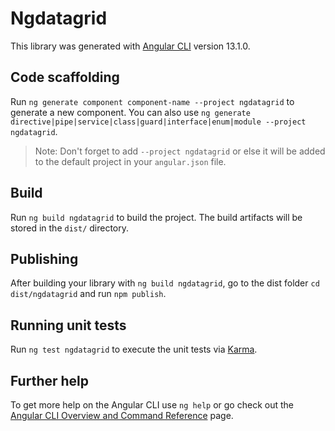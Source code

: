 # Ngdatagrid

This library was generated with [Angular CLI](https://github.com/angular/angular-cli) version 13.1.0.

## Code scaffolding

Run `ng generate component component-name --project ngdatagrid` to generate a new component. You can also use `ng generate directive|pipe|service|class|guard|interface|enum|module --project ngdatagrid`.
> Note: Don't forget to add `--project ngdatagrid` or else it will be added to the default project in your `angular.json` file. 

## Build

Run `ng build ngdatagrid` to build the project. The build artifacts will be stored in the `dist/` directory.

## Publishing

After building your library with `ng build ngdatagrid`, go to the dist folder `cd dist/ngdatagrid` and run `npm publish`.

## Running unit tests

Run `ng test ngdatagrid` to execute the unit tests via [Karma](https://karma-runner.github.io).

## Further help

To get more help on the Angular CLI use `ng help` or go check out the [Angular CLI Overview and Command Reference](https://angular.io/cli) page.
